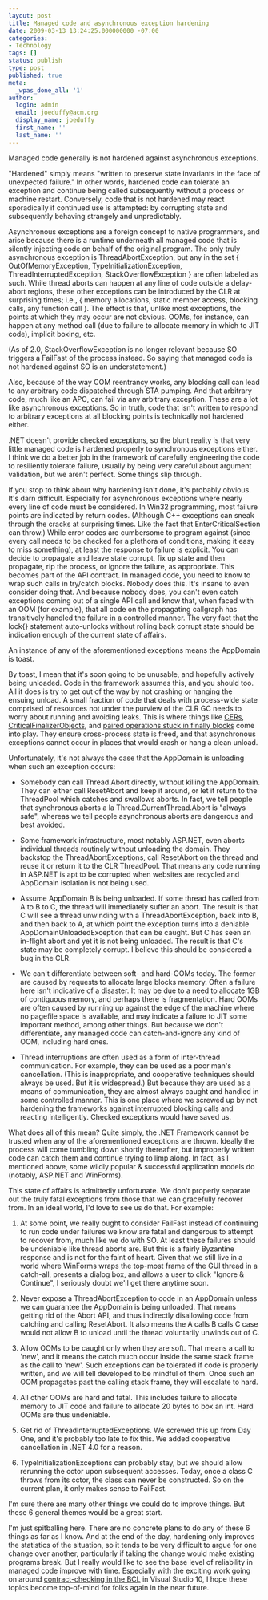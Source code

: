 ```yaml
---
layout: post
title: Managed code and asynchronous exception hardening
date: 2009-03-13 13:24:25.000000000 -07:00
categories:
- Technology
tags: []
status: publish
type: post
published: true
meta:
  _wpas_done_all: '1'
author:
  login: admin
  email: joeduffy@acm.org
  display_name: joeduffy
  first_name: ''
  last_name: ''
---
```

Managed code generally is not hardened against asynchronous exceptions.

"Hardened" simply means "written to preserve state invariants in the face of
unexpected failure."  In other words, hardened code can tolerate an exception
and continue being called subsequently without a process or machine restart.
Conversely, code that is not hardened may react sporadically if continued use is
attempted: by corrupting state and subsequently behaving strangely and unpredictably.

Asynchronous exceptions are a foreign concept to native programmers, and arise because
there is a runtime underneath all managed code that is silently injecting code on
behalf of the original program.  The only truly asynchronous exception is ThreadAbortException,
but any in the set { OutOfMemoryException, TypeInitializationException, ThreadInterruptedException,
StackOverflowException } are often labeled as such.  While thread aborts can
happen at any line of code outside a delay-abort regions, these other exceptions
can be introduced by the CLR at surprising times; i.e., { memory allocations, static
member access, blocking calls, any function call }.  The effect is that, unlike
most exceptions, the points at which they may occur are not obvious.  OOMs,
for instance, can happen at any method call (due to failure to allocate memory in
which to JIT code), implicit boxing, etc.

(As of 2.0, StackOverflowException is no longer relevant because SO triggers a FailFast
of the process instead.  So saying that managed code is not hardened against
SO is an understatement.)

Also, because of the way COM reentrancy works, any blocking call can lead to any
arbitrary code dispatched through STA pumping.  And that arbitrary code, much
like an APC, can fail via any arbitrary exception.  These are a lot like asynchronous
exceptions.  So in truth, code that isn't written to respond to arbitrary
exceptions at all blocking points is technically not hardened either.

.NET doesn't provide checked exceptions, so the blunt reality is that very little
managed code is hardened properly to synchronous exceptions either.  I think
we do a better job in the framework of carefully engineering the code to resiliently
tolerate failure, usually by being very careful about argument validation, but we
aren't perfect.  Some things slip through.

If you stop to think about why hardening isn't done, it's probably obvious.
It's darn difficult.  Especially for asynchronous exceptions where nearly
every line of code must be considered.  In Win32 programming, most failure points
are indicated by return codes.  (Although C++ exceptions can sneak through the
cracks at surprising times.  Like the fact that EnterCriticalSection can throw.)
While error codes are cumbersome to program against (since every call needs to be
checked for a plethora of conditions, making it easy to miss something), at least
the response to failure is explicit.  You can decide to propagate and leave
state corrupt, fix up state and then propagate, rip the process, or ignore the failure,
as appropriate.  This becomes part of the API contract.  In managed code,
you need to know to wrap such calls in try/catch blocks.  Nobody does this.
It's insane to even consider doing that.  And because nobody does, you can't
even catch exceptions coming out of a single API call and know that, when faced with
an OOM (for example), that all code on the propagating callgraph has transitively
handled the failure in a controlled manner.  The very fact that the lock{} statement
auto-unlocks without rolling back corrupt state should be indication enough of the
current state of affairs.

An instance of any of the aforementioned exceptions means the AppDomain is toast.

By toast, I mean that it's soon going to be unusable, and hopefully actively being
unloaded.  Code in the framework assumes this, and you should too.  All
it does is try to get out of the way by not crashing or hanging the ensuing unload.
A small fraction of code that deals with process-wide state comprised of resources
not under the purview of the CLR GC needs to worry about running and avoiding leaks.
This is where things like [CERs](http://blogs.msdn.com/bclteam/archive/2005/06/14/429181.aspx),
[CriticalFinalizerObjects](http://www.bluebytesoftware.com/blog/2005/12/27/NeverWriteAFinalizerAgainWellAlmostNever.aspx),
and [paired operations stuck in finally blocks](http://www.bluebytesoftware.com/blog/2005/03/19/AtomicityAndAsynchronousExceptionFailures.aspx)
come into play.  They ensure cross-process state is freed, and that asynchronous
exceptions cannot occur in places that would crash or hang a clean unload.

Unfortunately, it's not always the case that the AppDomain is unloading when such
an exception occurs:

- Somebody can call Thread.Abort directly, without killing the AppDomain.  They
can either call ResetAbort and keep it around, or let it return to the ThreadPool
which catches and swallows aborts.  In fact, we tell people that synchronous
aborts a la Thread.CurrentThread.Abort is "always safe", whereas we tell people
asynchronous aborts are dangerous and best avoided.

- Some framework infrastructure, most notably ASP.NET, even aborts individual threads
routinely without unloading the domain.  They backstop the ThreadAbortExceptions,
call ResetAbort on the thread and reuse it or return it to the CLR ThreadPool.
That means any code running in ASP.NET is apt to be corrupted when websites are recycled
and AppDomain isolation is not being used.

- Assume AppDomain B is being unloaded.  If some thread has called from A to
B to C, the thread will immediately suffer an abort.  The result is that C will
see a thread unwinding with a ThreadAbortException, back into B, and then back to
A, at which point the exception turns into a deniable AppDomainUnloadedException
that can be caught.  But C has seen an in-flight abort and yet it is not being
unloaded.  The result is that C's state may be completely corrupt.  I
believe this should be considered a bug in the CLR.

- We can't differentiate between soft- and hard-OOMs today.  The former are
caused by requests to allocate large blocks memory.  Often a failure here isn't
indicative of a disaster.  It may be due to a need to allocate 1GB of contiguous
memory, and perhaps there is fragmentation.  Hard OOMs are often caused by running
up against the edge of the machine where no pagefile space is available, and may
indicate a failure to JIT some important method, among other things.  But because
we don't differentiate, any managed code can catch-and-ignore any kind of OOM,
including hard ones.

- Thread interruptions are often used as a form of inter-thread communication.
For example, they can be used as a poor man's cancellation.  (This is inappropriate,
and cooperative techniques should always be used.  But it is widespread.)
But because they are used as a means of communication, they are almost always caught
and handled in some controlled manner.  This is one place where we screwed up
by not hardening the frameworks against interrupted blocking calls and reacting intelligently.
Checked exceptions would have saved us.

What does all of this mean?  Quite simply, the .NET Framework cannot be trusted
when any of the aforementioned exceptions are thrown.  Ideally the process will
come tumbling down shortly thereafter, but improperly written code can catch them
and continue trying to limp along.  In fact, as I mentioned above, some wildly
popular & successful application models do (notably, ASP.NET and WinForms).

This state of affairs is admittedly unfortunate.  We don't properly separate
out the truly fatal exceptions from those that we can gracefully recover from.
In an ideal world, I'd love to see us do that.  For example:

1. At some point, we really ought to consider FailFast instead of continuing to run
code under failures we know are fatal and dangerous to attempt to recover from, much
like we do with SO.  At least these failures should be undeniable like thread
aborts are.  But this is a fairly Byzantine response and is not for the faint
of heart.  Given that we still live in a world where WinForms wraps the top-most
frame of the GUI thread in a catch-all, presents a dialog box, and allows a user
to click "Ignore & Continue", I seriously doubt we'll get there anytime soon.

2. Never expose a ThreadAbortException to code in an AppDomain unless we can guarantee
the AppDomain is being unloaded.  That means getting rid of the Abort API, and
thus indirectly disallowing code from catching and calling ResetAbort.  It also
means the A calls B calls C case would not allow B to unload until the thread voluntarily
unwinds out of C.

3. Allow OOMs to be caught only when they are soft.  That means a call to 'new',
and it means the catch much occur inside the same stack frame as the call to 'new'.
Such exceptions can be tolerated if code is properly written, and we will tell developed
to be mindful of them.  Once such an OOM propagates past the calling stack frame,
they will escalate to hard.

4. All other OOMs are hard and fatal.  This includes failure to allocate memory
to JIT code and failure to allocate 20 bytes to box an int.  Hard OOMs are thus
undeniable.

5. Get rid of ThreadInterruptedExceptions.  We screwed this up from Day One,
and it's probably too late to fix this.  We added cooperative cancellation
in .NET 4.0 for a reason.

6. TypeInitializationExceptions can probably stay, but we should allow rerunning
the cctor upon subsequent accesses.  Today, once a class C throws from its cctor,
the class can never be constructed.  So on the current plan, it only makes sense
to FailFast.

I'm sure there are many other things we could do to improve things.  But these
6 general themes would be a great start.

I'm just spitballing here.  There are no concrete plans to do any of these
6 things as far as I know.  And at the end of the day, hardening only improves
the statistics of the situation, so it tends to be very difficult to argue for one
change over another, particularly if taking the change would make existing programs
break.  But I really would like to see the base level of reliability in managed
code improve with time.  Especially with the exciting work going on around [contract-checking
in the BCL](http://blogs.msdn.com/bclteam/archive/2009/02/23/preview-of-code-contract-tools-now-available-melitta-andersen.aspx) in
Visual Studio 10, I hope these topics become top-of-mind for folks again in the near
future.

